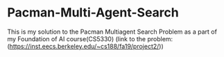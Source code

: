 # Pacman-Multi-Agent-Search

This is my solution to the Pacman Multiagent Search Problem as a part of my Foundation of AI course(CS5330)
(link to the problem: (https://inst.eecs.berkeley.edu/~cs188/fa19/project2/))
